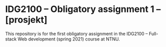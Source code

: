 # IDG2100 – Obligatory assignment 1 – [prosjekt]
This repository is for the first obligatory assignment in the IDG2100 – Full-stack Web development (spring 2021) course at NTNU.
